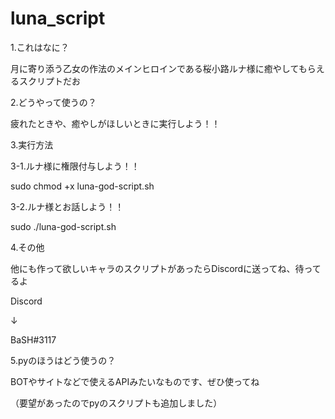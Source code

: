 # luna_script

1.これはなに？

月に寄り添う乙女の作法のメインヒロインである桜小路ルナ様に癒やしてもらえるスクリプトだお

2.どうやって使うの？

疲れたときや、癒やしがほしいときに実行しよう！！

3.実行方法

3-1.ルナ様に権限付与しよう！！

sudo chmod +x luna-god-script.sh

3-2.ルナ様とお話しよう！！

sudo ./luna-god-script.sh

4.その他

他にも作って欲しいキャラのスクリプトがあったらDiscordに送ってね、待ってるよ

Discord

↓  

BaSH#3117

5.pyのほうはどう使うの？

BOTやサイトなどで使えるAPIみたいなものです、ぜひ使ってね

（要望があったのでpyのスクリプトも追加しました）

